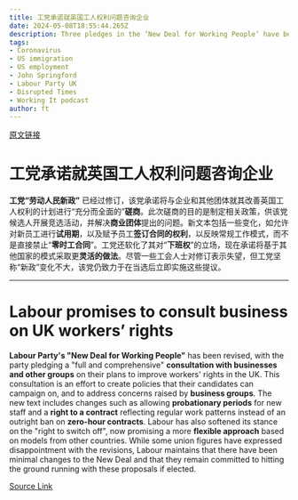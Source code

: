 ```yaml
---
title: 工党承诺就英国工人权利问题咨询企业
date: 2024-05-08T18:55:44.265Z
description: Three pledges in the ‘New Deal for Working People’ have been weakened since first proposed
tags: 
- Coronavirus
- US immigration
- US employment
- John Springford
- Labour Party UK
- Disrupted Times
- Working It podcast
author: ft
---
```


[原文链接](https://ft.com/content/dd620715-78bc-4c82-a562-cb2967ba3069)

# 工党承诺就英国工人权利问题咨询企业

**工党“劳动人民新政”** 已经过修订，该党承诺将与企业和其他团体就其改善英国工人权利的计划进行“充分而全面的”**磋商**。此次磋商的目的是制定相关政策，供该党候选人开展竞选活动，并解决**商业团体**提出的问题。新文本包括一些变化，如允许对新员工进行**试用期**，以及赋予员工**签订合同的权利**，以反映常规工作模式，而不是直接禁止“**零时工合同**”。工党还软化了其对“**下班权**”的立场，现在承诺将基于其他国家的模式采取更**灵活的做法**。尽管一些工会人士对修订表示失望，但工党坚称“新政”变化不大，该党仍致力于在当选后立即实施这些提议。

---

# Labour promises to consult business on UK workers’ rights

**Labour Party's "New Deal for Working People"** has been revised, with the party pledging a "full and comprehensive" **consultation with businesses and other groups** on their plans to improve workers' rights in the UK. This consultation is an effort to create policies that their candidates can campaign on, and to address concerns raised by **business groups**. The new text includes changes such as allowing **probationary periods** for new staff and a **right to a contract** reflecting regular work patterns instead of an outright ban on **zero-hour contracts**. Labour has also softened its stance on the "right to switch off", now promising a more **flexible approach** based on models from other countries. While some union figures have expressed disappointment with the revisions, Labour maintains that there have been minimal changes to the New Deal and that they remain committed to hitting the ground running with these proposals if elected.

[Source Link](https://ft.com/content/dd620715-78bc-4c82-a562-cb2967ba3069)

